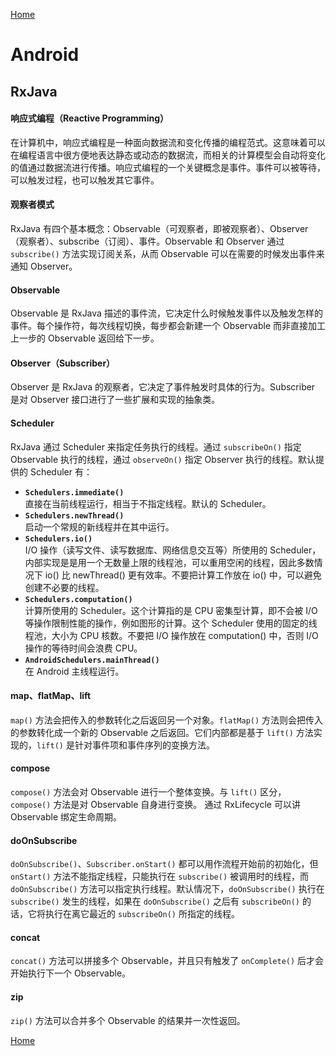[Home](../../README.md)

# Android

## RxJava

#### 响应式编程（Reactive Programming）
在计算机中，响应式编程是一种面向数据流和变化传播的编程范式。这意味着可以在编程语言中很方便地表达静态或动态的数据流，而相关的计算模型会自动将变化的值通过数据流进行传播。响应式编程的一个关键概念是事件。事件可以被等待，可以触发过程，也可以触发其它事件。

#### 观察者模式
RxJava 有四个基本概念：Observable（可观察者，即被观察者）、Observer（观察者）、subscribe（订阅）、事件。Observable 和 Observer 通过 `subscribe()` 方法实现订阅关系，从而 Observable 可以在需要的时候发出事件来通知 Observer。

#### Observable
Observable 是 RxJava 描述的事件流，它决定什么时候触发事件以及触发怎样的事件。每个操作符，每次线程切换，每步都会新建一个 Observable 而非直接加工上一步的 Observable 返回给下一步。

#### Observer（Subscriber）
Observer 是 RxJava 的观察者，它决定了事件触发时具体的行为。Subscriber 是对 Observer 接口进行了一些扩展和实现的抽象类。

#### Scheduler
RxJava 通过 Scheduler 来指定任务执行的线程。通过 `subscribeOn()` 指定 Observable 执行的线程，通过 `observeOn()` 指定 Observer 执行的线程。默认提供的 Scheduler 有：
- **`Schedulers.immediate()`**<br>
直接在当前线程运行，相当于不指定线程。默认的 Scheduler。
- **`Schedulers.newThread()`**<br>
启动一个常规的新线程并在其中运行。
- **`Schedulers.io()`**<br>
I/O 操作（读写文件、读写数据库、网络信息交互等）所使用的 Scheduler，内部实现是是用一个无数量上限的线程池，可以重用空闲的线程，因此多数情况下 io() 比 newThread() 更有效率。不要把计算工作放在 io() 中，可以避免创建不必要的线程。
- **`Schedulers.computation()`**<br>
计算所使用的 Scheduler。这个计算指的是 CPU 密集型计算，即不会被 I/O 等操作限制性能的操作，例如图形的计算。这个 Scheduler 使用的固定的线程池，大小为 CPU 核数。不要把 I/O 操作放在 computation() 中，否则 I/O 操作的等待时间会浪费 CPU。
- **`AndroidSchedulers.mainThread()`**<br>
在 Android 主线程运行。

#### map、flatMap、lift
`map()` 方法会把传入的参数转化之后返回另一个对象。`flatMap()` 方法则会把传入的参数转化成一个新的 Observable 之后返回。它们内部都是基于 `lift()` 方法实现的，`lift()` 是针对事件项和事件序列的变换方法。

#### compose
`compose()` 方法会对 Observable 进行一个整体变换。与 `lift()` 区分，`compose()` 方法是对 Observable 自身进行变换。
通过 RxLifecycle 可以讲 Observable 绑定生命周期。

#### doOnSubscribe
`doOnSubscribe()`、`Subscriber.onStart()` 都可以用作流程开始前的初始化，但 `onStart()` 方法不能指定线程，只能执行在 `subscribe()` 被调用时的线程，而 `doOnSubscribe()` 方法可以指定执行线程。默认情况下，`doOnSubscribe()` 执行在 `subscribe()` 发生的线程，如果在 `doOnSubscribe()` 之后有 `subscribeOn()` 的话，它将执行在离它最近的 `subscribeOn()` 所指定的线程。

#### concat
`concat()` 方法可以拼接多个 Observable，并且只有触发了 `onComplete()` 后才会开始执行下一个 Observable。

#### zip
`zip()` 方法可以合并多个 Observable 的结果并一次性返回。


[Home](../../README.md)